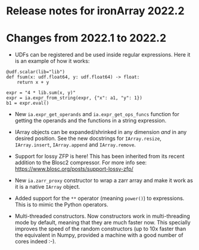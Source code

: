 Release notes for ironArray 2022.2
==================================

Changes from 2022.1 to 2022.2
=============================

* UDFs can be registered and be used inside regular expressions.  Here it is an example of how it works:

```
@udf.scalar(lib="lib")
def fsum(x: udf.float64, y: udf.float64) -> float:
    return x + y

expr = "4 * lib.sum(x, y)"
expr = ia.expr_from_string(expr, {"x": a1, "y": 1})
b1 = expr.eval()
```

* New `ia.expr_get_operands` and `ia.expr_get_ops_funcs` function for getting the operands and the functions in a string expression.

* IArray objects can be expanded/shrinked in any dimension *and* in any desired position.  See the new docstrings for `IArray.resize`, `IArray.insert`, `IArray.append` and `IArray.remove`.

* Support for lossy ZFP is here!  This has been inherited from its recent addition to the Blosc2 compressor.  For more info see: https://www.blosc.org/posts/support-lossy-zfp/

* New `ia.zarr_proxy` constructor to wrap a zarr array and make it work as it is a native `IArray` object.

* Added support for the `**` operator (meaning `power()`) to expressions.  This is to mimic the Python operators.

* Multi-threaded constructors.  Now constructors work in multi-threading mode by default, meaning that they are much faster now.  This specially improves the speed of the random constructors (up to 10x faster than the equivalent in Numpy, provided a machine with a good number of cores indeed :-).
